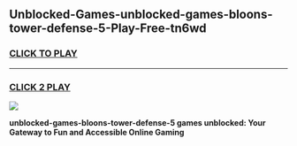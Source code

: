 
## Unblocked-Games-unblocked-games-bloons-tower-defense-5-Play-Free-tn6wd
<h3>
<a href="https://premium76.site?title=unblocked-games-bloons-tower-defense-5&ref=18A1">CLICK TO PLAY</a></h3>
<hr>

<h3>
<a href="https://premium76.site?title=unblocked-games-bloons-tower-defense-5&ref=18A1">CLICK 2 PLAY</a>
  
</h3>

<a href="https://premium76.site?title=unblocked-games-bloons-tower-defense-5&ref=18A1"><img src="https://clearcache.store/games.png"></a>


**unblocked-games-bloons-tower-defense-5 games unblocked: Your Gateway to Fun and Accessible Online Gaming**
